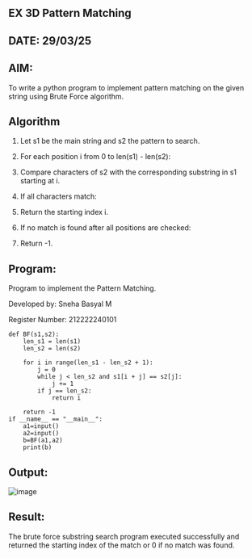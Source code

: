 ## EX 3D Pattern Matching
## DATE: 29/03/25

## AIM:
To write a python program to implement pattern matching on the given string using Brute Force algorithm.

## Algorithm
1. Let s1 be the main string and s2 the pattern to search.

2. For each position i from 0 to len(s1) - len(s2):

3. Compare characters of s2 with the corresponding substring in s1 starting at i.

4. If all characters match:

5. Return the starting index i.

6. If no match is found after all positions are checked:

7. Return -1.

## Program:
Program to implement the Pattern Matching.

Developed by: Sneha Basyal M

Register Number: 212222240101 

```
def BF(s1,s2):
    len_s1 = len(s1)
    len_s2 = len(s2)

    for i in range(len_s1 - len_s2 + 1):
        j = 0
        while j < len_s2 and s1[i + j] == s2[j]:
            j += 1
        if j == len_s2:
            return i

    return -1
if __name__ == "__main__":
    a1=input() 
    a2=input() 
    b=BF(a1,a2)
    print(b)
```

## Output:
![image](https://github.com/user-attachments/assets/9a94254c-0e16-4280-8847-322caf6c244f)


## Result:
The brute force substring search program executed successfully and returned the starting index of the match or 0 if no match was found.
